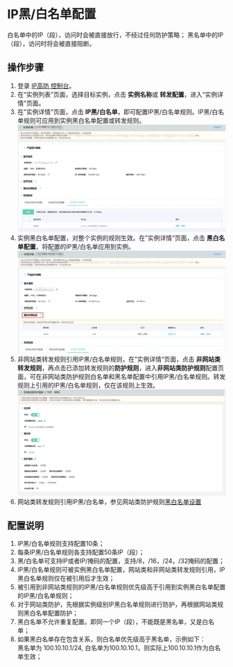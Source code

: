# IP黑/白名单配置

白名单中的IP（段），访问时会被直接放行，不经过任何防护策略；
黑名单中的IP（段），访问时将会被直接阻断。

## 操作步骤
1. 登录 [IP高防 控制台](https://ip-anti-console.jdcloud.com/instancelist)。
2. 在“实例列表”页面，选择目标实例，点击 **实例名称**或 **转发配置**，进入“实例详情”页面。
3. 在”实例详情“页面，点击 **IP黑/白名单**，即可配置IP黑/白名单规则。IP黑/白名单规则可应用到实例黑白名单配置或转发规则。
![](../../../../image/Advanced%20Anti-DDoS/ip-white-black-list-01.png)
4. 实例黑白名单配置，对整个实例的规则生效。在”实例详情“页面，点击 **黑白名单配置**，将配置的IP黑/白名单应用到实例。
![](../../../../image/Advanced%20Anti-DDoS/ip-white-black-list-02.png)
5. 非网站类转发规则引用IP黑/白名单规则，在”实例详情“页面，点击 **非网站类转发规则**，再点击已添加转发规则的**防护规则**，进入**非网站类防护规则**配置页面，可在非网站类防护规则白名单和黑名单配置中引用IP黑/白名单规则。转发规则上引用的IP黑/白名单规则，仅在该规则上生效。
![](../../../../image/Advanced%20Anti-DDoS/ip-white-black-list-03.png)
6. 网站类转发规则引用IP黑/白名单，参见网站类防护规则[黑白名单设置](Web-service-Protection-Settings/URL-Whitelist-Rules-Setting.md)

## 配置说明
1. IP黑/白名单规则支持配置10条； 
2. 每条IP黑/白名单规则各支持配置50条IP（段）；
3. 黑/白名单可支持IP或者IP/掩码的配置，支持/8，/16，/24，/32掩码的配置；
4. IP黑/白名单规则可被实例黑白名单配置，网站类和非网站类转发规则引用，IP黑白名单规则仅在被引用后才生效；
5. 被引用到非网站类规则的IP黑/白名单规则优先级高于引用到实例黑白名单配置的IP黑/白名单规则；
6. 对于网站类防护，先根据实例级别IP黑白名单规则进行防护，再根据网站类规则黑白名单配置防护；
7. 黑白名单不允许重复配置。即同一个IP（段），不能既是黑名单，又是白名单；
8. 如果黑白名单存在包含关系，则白名单优先级高于黑名单，示例如下：</BR>
黑名单为 100.10.10.1/24, 白名单为100.10.10.1，则实际上100.10.10.1作为白名单生效；



